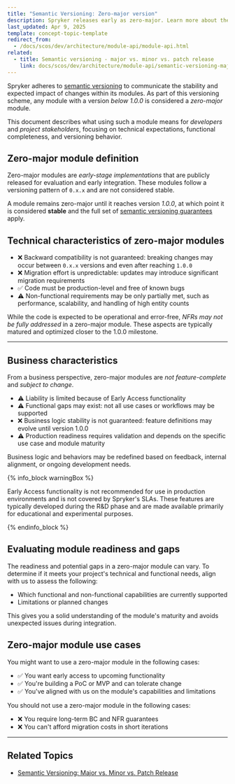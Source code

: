 ```yaml
---
title: "Semantic Versioning: Zero-major version"
description: Spryker releases early as zero-major. Learn more about them and their connection to the Early Access features in this document.
last_updated: Apr 9, 2025
template: concept-topic-template
redirect_from:
  - /docs/scos/dev/architecture/module-api/module-api.html
related:
  - title: Semantic versioning - major vs. minor vs. patch release
    link: docs/scos/dev/architecture/module-api/semantic-versioning-major-vs.-minor-vs.-patch-release.html
---
```



Spryker adheres to [semantic versioning](https://semver.org/) to communicate the stability and expected impact of changes within its modules. As part of this versioning scheme, any module with a version *below 1.0.0* is considered a *zero-major* module.

This document describes what using such a module means for *developers* and *project stakeholders*, focusing on technical expectations, functional completeness, and versioning behavior.

## Zero-major module definition

Zero-major modules are *early-stage implementations* that are publicly released for evaluation and early integration. These modules follow a versioning pattern of `0.x.x` and are not considered stable.

A module remains zero-major until it reaches version *1.0.0*, at which point it is considered **stable** and the full set of [semantic versioning guarantees](https://docs.spryker.com/docs/dg/dev/architecture/module-api/semantic-versioning-major-vs.-minor-vs.-patch-release.html) apply.

## Technical characteristics of zero-major modules

- ❌ Backward compatibility is not guaranteed: breaking changes may occur between `0.x.x` versions and even after reaching `1.0.0`  
- ❌ Migration effort is unpredictable: updates may introduce significant migration requirements  
- ✅ Code must be production-level and free of known bugs  
- ⚠️ Non-functional requirements may be only partially met, such as performance, scalability, and handling of high entity counts  


While the code is expected to be operational and error-free, *NFRs may not be fully addressed* in a zero-major module. These aspects are typically matured and optimized closer to the 1.0.0 milestone.

---

## Business characteristics

From a business perspective, zero-major modules are *not feature-complete* and *subject to change*. 

- ⚠️ Liability is limited because of Early Access functionality  
- ⚠️ Functional gaps may exist: not all use cases or workflows may be supported
- ❌ Business logic stability is not guaranteed: feature definitions may evolve until version 1.0.0  
- ⚠️ Production readiness requires validation and depends on the specific use case and module maturity  


Business logic and behaviors may be redefined based on feedback, internal alignment, or ongoing development needs.

{% info_block warningBox %}

Early Access functionality is not recommended for use in production environments and is not covered by Spryker's SLAs. These features are typically developed during the R&D phase and are made available primarily for educational and experimental purposes.

{% endinfo_block %}



## Evaluating module readiness and gaps

The readiness and potential gaps in a zero-major module can vary. To determine if it meets your project's technical and functional needs, align with us to assess the following:

- Which functional and non-functional capabilities are currently supported  
- Limitations or planned changes  

This gives you a solid understanding of the module's maturity and avoids unexpected issues during integration.


## Zero-major module use cases

You might want to use a zero-major module in the following cases:
- ✅ You want early access to upcoming functionality  
- ✅ You're building a PoC or MVP and can tolerate change  
- ✅ You've aligned with us on the module's capabilities and limitations

You should not use a zero-major module in the following cases:
- ❌ You require long-term BC and NFR guarantees
- ❌ You can't afford migration costs in short iterations

---

## Related Topics

- [Semantic Versioning: Major vs. Minor vs. Patch Release](https://docs.spryker.com/docs/dg/dev/architecture/module-api/semantic-versioning-major-vs.-minor-vs.-patch-release.html)



























